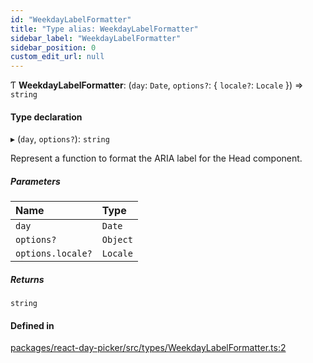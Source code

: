 ```yaml
---
id: "WeekdayLabelFormatter"
title: "Type alias: WeekdayLabelFormatter"
sidebar_label: "WeekdayLabelFormatter"
sidebar_position: 0
custom_edit_url: null
---
```


Ƭ **WeekdayLabelFormatter**: (`day`: `Date`, `options?`: { `locale?`: `Locale`  }) => `string`

#### Type declaration

▸ (`day`, `options?`): `string`

Represent a function to format the ARIA label for the Head component.

##### Parameters

| Name | Type |
| :------ | :------ |
| `day` | `Date` |
| `options?` | `Object` |
| `options.locale?` | `Locale` |

##### Returns

`string`

#### Defined in

[packages/react-day-picker/src/types/WeekdayLabelFormatter.ts:2](https://github.com/gpbl/react-day-picker/blob/0df406c0/packages/react-day-picker/src/types/WeekdayLabelFormatter.ts#L2)
